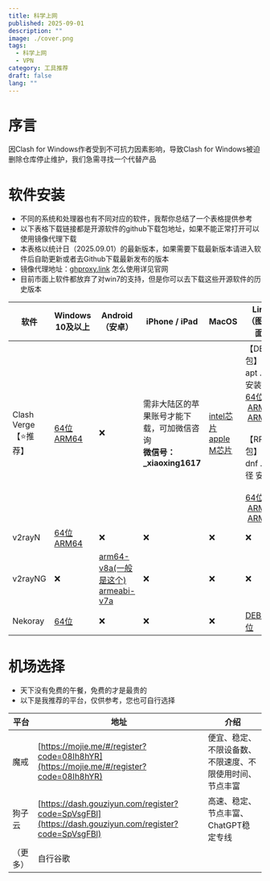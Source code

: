```yaml
---
title: 科学上网
published: 2025-09-01
description: ""
image: ./cover.png
tags:
  - 科学上网
  - VPN
category: 工具推荐
draft: false
lang: ""
---
```

# 序言

因Clash for Windows作者受到不可抗力因素影响，导致Clash for Windows被迫删除仓库停止维护，我们急需寻找一个代替产品

# 软件安装

- 不同的系统和处理器也有不同对应的软件，我帮你总结了一个表格提供参考
- 以下表格下载链接都是开源软件的github下载包地址，如果不能正常打开可以使用镜像代理下载
- 本表格以统计日（2025.09.01）的最新版本，如果需要下载最新版本请进入软件后自助更新或者去Github下载最新发布的版本
- 镜像代理地址：[ghproxy.link](https://ghproxy.link/) 怎么使用详见官网
- 目前市面上软件都放弃了对win7的支持，但是你可以去下载这些开源软件的历史版本

| **软件**           | **Windows 10及以上**                                                                                                                                                                                                                              | **Android（安卓）**                                                                                                                                                                                                            | **iPhone / iPad**                                | **MacOS**                                                                                                                                                                                                                                    | **Linux（图形界面）**                                                                                                                                                                                                                                                                                                                                                                                                                                                                                                                                                                                                                                                                                                                                                                    | **Windows 7** | **GitHub地址（获取最新版本）**                                                                                       |
| ---------------- | ---------------------------------------------------------------------------------------------------------------------------------------------------------------------------------------------------------------------------------------------- | -------------------------------------------------------------------------------------------------------------------------------------------------------------------------------------------------------------------------- | ------------------------------------------------ | -------------------------------------------------------------------------------------------------------------------------------------------------------------------------------------------------------------------------------------------- | ---------------------------------------------------------------------------------------------------------------------------------------------------------------------------------------------------------------------------------------------------------------------------------------------------------------------------------------------------------------------------------------------------------------------------------------------------------------------------------------------------------------------------------------------------------------------------------------------------------------------------------------------------------------------------------------------------------------------------------------------------------------------------------- | ------------- | ---------------------------------------------------------------------------------------------------------- |
| Clash Verge【⭐推荐】 | [64位](https://github.com/clash-verge-rev/clash-verge-rev/releases/download/v2.4.1/Clash.Verge_2.4.1_x64-setup.exe)<br />[ARM64](https://github.com/clash-verge-rev/clash-verge-rev/releases/download/v2.4.1/Clash.Verge_2.4.1_arm64-setup.exe) | ❌                                                                                                                                                                                                                          | 需非大陆区的苹果账号才能下载，可加微信咨询<br />**微信号：_xiaoxing1617** | [intel芯片](https://github.com/clash-verge-rev/clash-verge-rev/releases/download/v2.4.1/Clash.Verge_2.4.1_x64.dmg)<br />[apple M芯片](https://github.com/clash-verge-rev/clash-verge-rev/releases/download/v2.4.1/Clash.Verge_2.4.1_aarch64.dmg) | 【DEB包】使用 apt ./路径 安装<br/>[64位](https://github.com/clash-verge-rev/clash-verge-rev/releases/download/v2.4.1/Clash.Verge_2.4.1_amd64.deb) \| [ARM64](https://github.com/clash-verge-rev/clash-verge-rev/releases/download/v2.4.1/Clash.Verge_2.4.1_aarch64.deb) \| [ARMv7](https://github.com/clash-verge-rev/clash-verge-rev/releases/download/v2.4.1/Clash.Verge_2.4.1_armhf.deb)<br/> <br/>【RPM包】使用 dnf ./路径 安装<br/><br>[64位](https://github.com/clash-verge-rev/clash-verge-rev/releases/download/v2.4.1/Clash.Verge_2.4.1_amd64.rpm) \| [ARM64](https://github.com/clash-verge-rev/clash-verge-rev/releases/download/v2.4.1/Clash.Verge_2.4.1_aarch64.rpm) \| [ARMv7](https://github.com/clash-verge-rev/clash-verge-rev/releases/download/v2.4.1/Clash.Verge_2.4.1_armhfp.rpm) | ❌             | [https://github.com/clash-verge-rev/clash-verge-rev/](https://github.com/clash-verge-rev/clash-verge-rev/) |
| v2rayN           | [64位](https://github.com/2dust/v2rayN/releases/download/7.13.8/v2rayN-windows-64.zip)<br />[ARM64](https://github.com/2dust/v2rayN/releases/download/7.13.8/v2rayN-windows-arm64.zip)                                                          | ❌                                                                                                                                                                                                                          | ❌                                                | ❌                                                                                                                                                                                                                                            | ❌                                                                                                                                                                                                                                                                                                                                                                                                                                                                                                                                                                                                                                                                                                                                                                                  | ❌             | [https://github.com/2dust/v2rayN/](https://github.com/2dust/v2rayN/)                                       |
| v2rayNG          | ❌                                                                                                                                                                                                                                              | [arm64-v8a(一般是这个)](https://github.com/2dust/v2rayNG/releases/download/1.10.19/v2rayNG_1.10.19_arm64-v8a.apk)<br/>[armeabi-v7a](https://github.com/2dust/v2rayNG/releases/download/1.10.19/v2rayNG_1.10.19_armeabi-v7a.apk) | ❌                                                | ❌                                                                                                                                                                                                                                            | ❌                                                                                                                                                                                                                                                                                                                                                                                                                                                                                                                                                                                                                                                                                                                                                                                  | ❌             | [https://github.com/2dust/v2rayNG/](https://github.com/2dust/v2rayNG/)                                     |
| Nekoray          | [64位](https://github.com/MatsuriDayo/nekoray/releases/download/4.0.1/nekoray-4.0.1-2024-12-12-windows64.zip)                                                                                                                                   | ❌                                                                                                                                                                                                                          | ❌                                                | ❌                                                                                                                                                                                                                                            | [DEB包64位](https://github.com/MatsuriDayo/nekoray/releases/download/4.0.1/nekoray-4.0.1-2024-12-12-debian-x64.deb)                                                                                                                                                                                                                                                                                                                                                                                                                                                                                                                                                                                                                                                                  | ❌             | [https://github.com/Matsuridayo/nekoray/](https://github.com/Matsuridayo/nekoray/)                         |

# 机场选择

- 天下没有免费的午餐，免费的才是最贵的
- 以下是我推荐的平台，仅供参考，您也可自行选择

| **平台** | **地址**                                                                                               | **介绍**                       |
| ------ | ---------------------------------------------------------------------------------------------------- | ---------------------------- |
| 魔戒     | [https://mojie.me/#/register?code=08Ih8hYR](https://mojie.me/#/register?code=08Ih8hYR)               | 便宜、稳定、不限设备数、不限速度、不限使用时间、节点丰富 |
| 狗子云    | [https://dash.gouziyun.com/register?code=SpVsgFBl](https://dash.gouziyun.com/register?code=SpVsgFBl) | 高速、稳定、节点丰富、ChatGPT稳定专线       |
| （更多）   | 自行谷歌                                                                                                 |                              |
